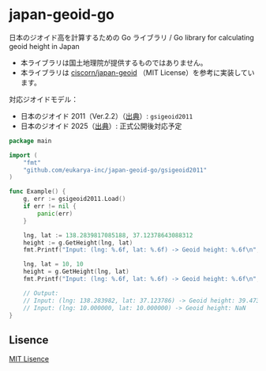 # japan-geoid-go

日本のジオイド高を計算するための Go ライブラリ / Go library for calculating geoid height in Japan

- 本ライブラリは国土地理院が提供するものではありません。
- 本ライブラリは [ciscorn/japan-geoid](https://github.com/ciscorn/japan-geoid/tree/main) （MIT License）を参考に実装しています。

対応ジオイドモデル：

- 日本のジオイド 2011（Ver.2.2）（[出典](https://fgd.gsi.go.jp/download/geoid.php)）: `gsigeoid2011`
- 日本のジオイド 2025（[出典](https://www.gsi.go.jp/buturisokuchi/grageo_reference.html)）: 正式公開後対応予定

```go
package main

import (
	"fmt"
	"github.com/eukarya-inc/japan-geoid-go/gsigeoid2011"
)

func Example() {
	g, err := gsigeoid2011.Load()
	if err != nil {
		panic(err)
	}

	lng, lat := 138.2839817085188, 37.12378643088312
	height := g.GetHeight(lng, lat)
	fmt.Printf("Input: (lng: %.6f, lat: %.6f) -> Geoid height: %.6f\n", lng, lat, height)

	lng, lat = 10, 10
	height = g.GetHeight(lng, lat)
	fmt.Printf("Input: (lng: %.6f, lat: %.6f) -> Geoid height: %.6f\n", lng, lat, height)

	// Output:
	// Input: (lng: 138.283982, lat: 37.123786) -> Geoid height: 39.473871
	// Input: (lng: 10.000000, lat: 10.000000) -> Geoid height: NaN
}
```

## Lisence

[MIT Lisence](LICENSE)
